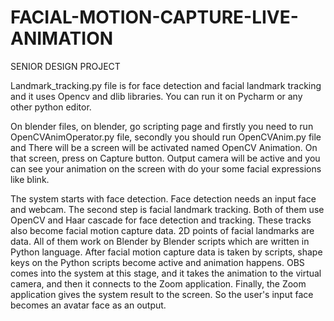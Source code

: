 # FACIAL-MOTION-CAPTURE-LIVE-ANIMATION
SENIOR DESIGN PROJECT

  Landmark_tracking.py file is for face detection and facial landmark tracking and it uses Opencv and dlib libraries. You can run it on Pycharm or any other python editor.

  On blender files, on blender, go scripting page and firstly you need to run OpenCVAnimOperator.py file, secondly you should run OpenCVAnim.py file and There will be a screen will be activated named OpenCV Animation. On that screen, press on Capture button. Output camera will be active and you can see your animation on the screen with do your some facial expressions like blink.

  The system starts with face detection. Face detection needs an input face and webcam. The second step is facial landmark tracking. Both of them use OpenCV and Haar cascade for face detection and tracking. These tracks also become facial motion capture data. 2D points of facial landmarks are data. All of them work on Blender by Blender scripts which are written in Python language. After facial motion capture data is taken by scripts, shape keys on the Python scripts become active and animation happens. OBS comes into the system at this stage, and it takes the animation to the virtual camera, and then it connects to the Zoom application. Finally, the Zoom application gives the system result to the screen. So the user's input face becomes an avatar face as an output.



